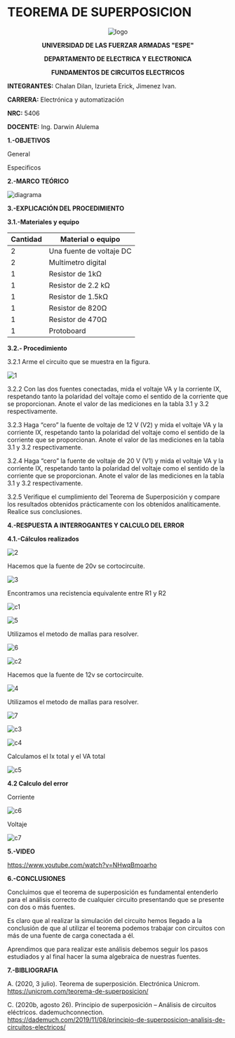 # TEOREMA DE SUPERPOSICION
<div align="center">
  
  ![logo](https://user-images.githubusercontent.com/75336529/125663183-92f5a767-ea5b-4e4a-9d6c-4bf6f015541a.png)
  
  **UNIVERSIDAD DE LAS FUERZAR ARMADAS "ESPE"**
  
  **DEPARTAMENTO DE ELECTRICA Y ELECTRONICA**
  
  **FUNDAMENTOS DE CIRCUITOS ELECTRICOS**
  
</div>

**INTEGRANTES:** 
 Chalan Dilan, Izurieta Erick, Jimenez Ivan.

**CARRERA:**
 Electrónica y automatización

**NRC:**
 5406

**DOCENTE:**
Ing. Darwin Alulema



**1.-OBJETIVOS**

General

Especificos

**2.-MARCO TEÓRICO**

![diagrama](https://user-images.githubusercontent.com/75336529/125874368-442f78b4-de1c-4c5a-b6ed-546ae0fbeba8.jpeg)

**3.-EXPLICACIÓN DEL PROCEDIMIENTO**

**3.1.-Materiales y equipo**

|Cantidad|Material o equipo|
|---|---|
|2|Una fuente de voltaje DC|
|2|Multímetro digital|
|1|Resistor de 1kΩ|
|1|Resistor de 2.2 kΩ|
|1|Resistor de 1.5kΩ|
|1|Resistor de 820Ω|
|1|Resistor de 470Ω|
|1|Protoboard|

**3.2.- Procedimiento**

3.2.1 Arme el circuito que se muestra en la figura.

![1](https://user-images.githubusercontent.com/75336529/125838250-9a2d17e3-6054-4b94-bdab-f2a774843d42.png)



3.2.2 Con las dos fuentes conectadas, mida el voltaje VA y la corriente IX, respetando tanto la polaridad del voltaje como el sentido de la corriente que se proporcionan. Anote el valor de las mediciones en la tabla 3.1 y 3.2 respectivamente.

3.2.3 Haga “cero” la fuente de voltaje de 12 V (V2) y mida el voltaje VA y la corriente IX, respetando tanto la polaridad del voltaje como el sentido de la corriente que se proporcionan. Anote el valor de las mediciones en la tabla 3.1 y 3.2 respectivamente.

3.2.4  Haga “cero” la fuente de voltaje de 20 V (V1) y mida el voltaje VA y la corriente IX, respetando tanto la polaridad del voltaje como el sentido de la corriente que se proporcionan. Anote el valor de las mediciones en la tabla 3.1 y 3.2 respectivamente.

3.2.5 Verifique el cumplimiento del Teorema de Superposición y compare los resultados obtenidos prácticamente con los obtenidos analíticamente. Realice sus conclusiones. 


**4.-RESPUESTA A INTERROGANTES Y CALCULO DEL ERROR**

**4.1.-Cálculos realizados**

![2](https://user-images.githubusercontent.com/75336529/125846305-ef32650f-e898-44ae-8d2f-092df1c53b29.png)

Hacemos que la fuente de 20v se cortocircuite.

![3](https://user-images.githubusercontent.com/75336529/125846309-97214796-75cb-4911-93ae-dc987f3b33f3.png)

Encontramos una recistencia equivalente entre R1 y R2

![c1](https://user-images.githubusercontent.com/75336529/125863600-41e6cb66-e8a8-49e4-a2a4-f22f0d9fd70e.png)

![5](https://user-images.githubusercontent.com/75336529/125853091-8c9fd43a-6426-48bf-8714-2b369b5c0c4f.png)

Utilizamos el metodo de mallas para resolver.

![6](https://user-images.githubusercontent.com/75336529/125856872-3d161f72-4b16-49c4-a599-2165476b93e9.png)

![c2](https://user-images.githubusercontent.com/75336529/125873563-59213493-7154-4719-ae92-fad49323e482.png)

Hacemos que la fuente de 12v se cortocircuite.

![4](https://user-images.githubusercontent.com/75336529/125846311-b48011f8-41b7-4dd2-889c-a8a9e3d63585.png)

Utilizamos el metodo de mallas para resolver.

![7](https://user-images.githubusercontent.com/75336529/125868398-2587591f-aafd-4efa-aa43-c5adaaa8d175.png)

![c3](https://user-images.githubusercontent.com/75336529/125873757-adac338e-879b-41fe-a1e8-1fc261ca9a9c.png)

![c4](https://user-images.githubusercontent.com/75336529/125874038-0d796b43-2cb1-478e-89eb-7038089e8729.png)

Calculamos el Ix total y el VA total

![c5](https://user-images.githubusercontent.com/75336529/125874040-548d8e46-0146-4945-b885-9f6d32e8a994.png)

**4.2 Calculo del error**

Corriente

![c6](https://user-images.githubusercontent.com/75336529/125874033-8bcdd56f-c016-4595-baf7-50cc0730a824.png)

Voltaje

![c7](https://user-images.githubusercontent.com/75336529/125874036-f914411b-16d1-48ca-8fd4-772ea5d02e02.png)

**5.-VIDEO**

https://www.youtube.com/watch?v=NHwqBmoarho

**6.-CONCLUSIONES**

Concluimos que el teorema de superposición es fundamental entenderlo para el análisis correcto de cualquier circuito presentando que se presente con dos o más fuentes.

Es claro que al realizar la simulación del circuito hemos llegado a la conclusión de que al utilizar el teorema podemos trabajar con circuitos con más de una fuente de carga conectada a él.

Aprendimos que para realizar este análisis debemos seguir los pasos estudiados y al final hacer la suma algebraica de nuestras fuentes.

**7.-BIBLIOGRAFIA**

A. (2020, 3 julio). Teorema de superposición. Electrónica Unicrom. https://unicrom.com/teorema-de-superposicion/

C. (2020b, agosto 26). Principio de superposición – Análisis de circuitos eléctricos. dademuchconnection. https://dademuch.com/2019/11/08/principio-de-superposicion-analisis-de-circuitos-electricos/
